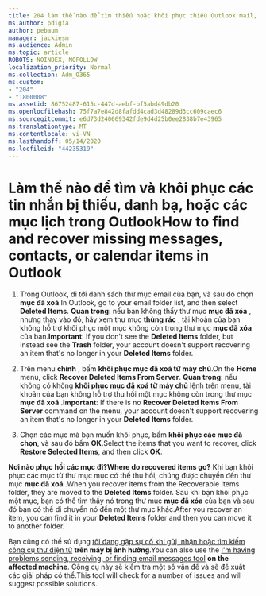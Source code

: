 ```yaml
---
title: 204 làm thế nào để tìm thiếu hoặc khôi phục thiếu Outlook mail, lịch hoặc địa chỉ liên lạc
ms.author: pdigia
author: pebaum
manager: jackiesm
ms.audience: Admin
ms.topic: article
ROBOTS: NOINDEX, NOFOLLOW
localization_priority: Normal
ms.collection: Adm_O365
ms.custom:
- "204"
- "1800008"
ms.assetid: 86752487-615c-447d-aebf-bf5abd49db20
ms.openlocfilehash: 75f7a7e842d8fafdd4cad3d48289d3cc609caec6
ms.sourcegitcommit: e6d73d240669342fde9d4d25b0ee2838b7e43965
ms.translationtype: MT
ms.contentlocale: vi-VN
ms.lasthandoff: 05/14/2020
ms.locfileid: "44235319"
---
```

# <a name="how-to-find-and-recover-missing-messages-contacts-or-calendar-items-in-outlook"></a><span data-ttu-id="bf7b8-102">Làm thế nào để tìm và khôi phục các tin nhắn bị thiếu, danh bạ, hoặc các mục lịch trong Outlook</span><span class="sxs-lookup"><span data-stu-id="bf7b8-102">How to find and recover missing messages, contacts, or calendar items in Outlook</span></span>

1. <span data-ttu-id="bf7b8-103">Trong Outlook, đi tới danh sách thư mục email của bạn, và sau đó chọn **mục đã xoá**.</span><span class="sxs-lookup"><span data-stu-id="bf7b8-103">In Outlook, go to your email folder list, and then select **Deleted Items**.</span></span> <span data-ttu-id="bf7b8-104">**Quan trọng**: nếu bạn không thấy thư mục **mục đã xóa** , nhưng thay vào đó, hãy xem thư mục **thùng rác** , tài khoản của bạn không hỗ trợ khôi phục một mục không còn trong thư mục **mục đã xóa** của bạn.</span><span class="sxs-lookup"><span data-stu-id="bf7b8-104">**Important**: If you don't see the **Deleted Items** folder, but instead see the **Trash** folder, your account doesn't support recovering an item that's no longer in your **Deleted Items** folder.</span></span>

2. <span data-ttu-id="bf7b8-105">Trên menu **chính** , bấm **khôi phục mục đã xoá từ máy chủ**.</span><span class="sxs-lookup"><span data-stu-id="bf7b8-105">On the **Home** menu, click **Recover Deleted Items From Server**.</span></span> <span data-ttu-id="bf7b8-106">**Quan trọng**: nếu không có không **khôi phục mục đã xoá từ máy chủ** lệnh trên menu, tài khoản của bạn không hỗ trợ thu hồi một mục không còn trong thư mục **mục đã xoá** .</span><span class="sxs-lookup"><span data-stu-id="bf7b8-106">**Important**: If there is no **Recover Deleted Items From Server** command on the menu, your account doesn't support recovering an item that's no longer in your **Deleted Items** folder.</span></span>

3. <span data-ttu-id="bf7b8-107">Chọn các mục mà bạn muốn khôi phục, bấm **khôi phục các mục đã chọn**, và sau đó bấm **OK**.</span><span class="sxs-lookup"><span data-stu-id="bf7b8-107">Select the items that you want to recover, click **Restore Selected Items**, and then click **OK**.</span></span>

<span data-ttu-id="bf7b8-108">**Nơi nào phục hồi các mục đi?**</span><span class="sxs-lookup"><span data-stu-id="bf7b8-108">**Where do recovered items go?**</span></span> <span data-ttu-id="bf7b8-109">Khi bạn khôi phục các mục từ thư mục mục có thể thu hồi, chúng được chuyển đến thư mục **mục đã xoá** .</span><span class="sxs-lookup"><span data-stu-id="bf7b8-109">When you recover items from the Recoverable Items folder, they are moved to the **Deleted Items** folder.</span></span> <span data-ttu-id="bf7b8-110">Sau khi bạn khôi phục một mục, bạn có thể tìm thấy nó trong thư mục **mục đã xóa** của bạn và sau đó bạn có thể di chuyển nó đến một thư mục khác.</span><span class="sxs-lookup"><span data-stu-id="bf7b8-110">After you recover an item, you can find it in your **Deleted Items** folder and then you can move it to another folder.</span></span>

<span data-ttu-id="bf7b8-111">Bạn cũng có thể sử dụng [tôi đang gặp sự cố khi gửi, nhận hoặc tìm kiếm công cụ thư điện tử](https://aka.ms/SaRA-OutlookSendReceive) **trên máy bị ảnh hưởng**.</span><span class="sxs-lookup"><span data-stu-id="bf7b8-111">You can also use the [I'm having problems sending, receiving, or finding email messages tool](https://aka.ms/SaRA-OutlookSendReceive) **on the affected machine**.</span></span> <span data-ttu-id="bf7b8-112">Công cụ này sẽ kiểm tra một số vấn đề và sẽ đề xuất các giải pháp có thể.</span><span class="sxs-lookup"><span data-stu-id="bf7b8-112">This tool will check for a number of issues and will suggest possible solutions.</span></span>
